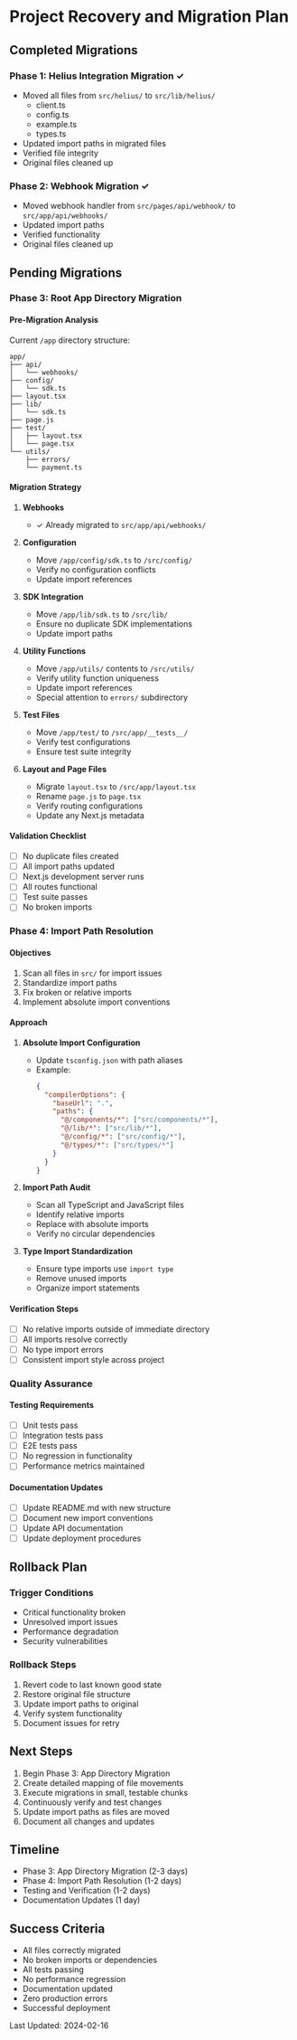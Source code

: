 # Project Recovery and Migration Plan

## Completed Migrations

### Phase 1: Helius Integration Migration ✓
- Moved all files from `src/helius/` to `src/lib/helius/`
  - client.ts
  - config.ts
  - example.ts
  - types.ts
- Updated import paths in migrated files
- Verified file integrity
- Original files cleaned up

### Phase 2: Webhook Migration ✓
- Moved webhook handler from `src/pages/api/webhook/` to `src/app/api/webhooks/`
- Updated import paths
- Verified functionality
- Original files cleaned up

## Pending Migrations

### Phase 3: Root App Directory Migration

#### Pre-Migration Analysis
Current `/app` directory structure:
```
app/
├── api/
│   └── webhooks/
├── config/
│   └── sdk.ts
├── layout.tsx
├── lib/
│   └── sdk.ts
├── page.js
├── test/
│   ├── layout.tsx
│   └── page.tsx
└── utils/
    ├── errors/
    └── payment.ts
```

#### Migration Strategy
1. **Webhooks**
   - ✓ Already migrated to `src/app/api/webhooks/`

2. **Configuration**
   - Move `/app/config/sdk.ts` to `/src/config/`
   - Verify no configuration conflicts
   - Update import references

3. **SDK Integration**
   - Move `/app/lib/sdk.ts` to `/src/lib/`
   - Ensure no duplicate SDK implementations
   - Update import paths

4. **Utility Functions**
   - Move `/app/utils/` contents to `/src/utils/`
   - Verify utility function uniqueness
   - Update import references
   - Special attention to `errors/` subdirectory

5. **Test Files**
   - Move `/app/test/` to `/src/app/__tests__/`
   - Verify test configurations
   - Ensure test suite integrity

6. **Layout and Page Files**
   - Migrate `layout.tsx` to `/src/app/layout.tsx`
   - Rename `page.js` to `page.tsx`
   - Verify routing configurations
   - Update any Next.js metadata

#### Validation Checklist
- [ ] No duplicate files created
- [ ] All import paths updated
- [ ] Next.js development server runs
- [ ] All routes functional
- [ ] Test suite passes
- [ ] No broken imports

### Phase 4: Import Path Resolution

#### Objectives
1. Scan all files in `src/` for import issues
2. Standardize import paths
3. Fix broken or relative imports
4. Implement absolute import conventions

#### Approach
1. **Absolute Import Configuration**
   - Update `tsconfig.json` with path aliases
   - Example:
     ```json
     {
       "compilerOptions": {
         "baseUrl": ".",
         "paths": {
           "@/components/*": ["src/components/*"],
           "@/lib/*": ["src/lib/*"],
           "@/config/*": ["src/config/*"],
           "@/types/*": ["src/types/*"]
         }
       }
     }
     ```

2. **Import Path Audit**
   - Scan all TypeScript and JavaScript files
   - Identify relative imports
   - Replace with absolute imports
   - Verify no circular dependencies

3. **Type Import Standardization**
   - Ensure type imports use `import type`
   - Remove unused imports
   - Organize import statements

#### Verification Steps
- [ ] No relative imports outside of immediate directory
- [ ] All imports resolve correctly
- [ ] No type import errors
- [ ] Consistent import style across project

### Quality Assurance

#### Testing Requirements
- [ ] Unit tests pass
- [ ] Integration tests pass
- [ ] E2E tests pass
- [ ] No regression in functionality
- [ ] Performance metrics maintained

#### Documentation Updates
- [ ] Update README.md with new structure
- [ ] Document new import conventions
- [ ] Update API documentation
- [ ] Update deployment procedures

## Rollback Plan

### Trigger Conditions
- Critical functionality broken
- Unresolved import issues
- Performance degradation
- Security vulnerabilities

### Rollback Steps
1. Revert code to last known good state
2. Restore original file structure
3. Update import paths to original
4. Verify system functionality
5. Document issues for retry

## Next Steps
1. Begin Phase 3: App Directory Migration
2. Create detailed mapping of file movements
3. Execute migrations in small, testable chunks
4. Continuously verify and test changes
5. Update import paths as files are moved
6. Document all changes and updates

## Timeline
- Phase 3: App Directory Migration (2-3 days)
- Phase 4: Import Path Resolution (1-2 days)
- Testing and Verification (1-2 days)
- Documentation Updates (1 day)

## Success Criteria
- All files correctly migrated
- No broken imports or dependencies
- All tests passing
- No performance regression
- Documentation updated
- Zero production errors
- Successful deployment

Last Updated: 2024-02-16